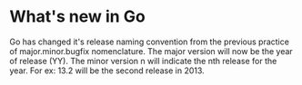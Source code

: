 # What's new in Go

Go has changed it's release naming convention from the previous practice of major.minor.bugfix nomenclature. The major version will now be the year of release (YY). The minor version n will indicate the nth release for the year. For ex: 13.2 will be the second release in 2013.

